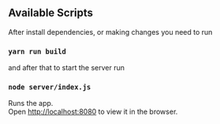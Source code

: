 ## Available Scripts

After install dependencies, or making changes you need to run

### `yarn run build`

and after that to start the server run

### `node server/index.js`

Runs the app.<br />
Open [http://localhost:8080](http://localhost:8080) to view it in the browser.
